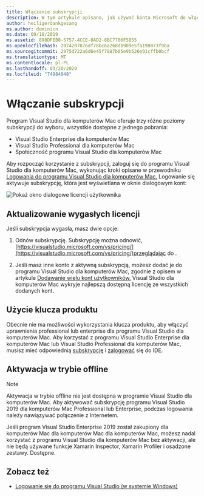 ```yaml
---
title: Włączanie subskrypcji
description: W tym artykule opisano, jak używać konta Microsoft do włączania subskrypcji i odblokowywania funkcji w programie Visual Studio dla komputerów Mac
author: heiligerdankgesang
ms.author: dominicn
ms.date: 09/18/2019
ms.assetid: 898DFEB8-5757-4CCE-8AD2-8BC7706F5855
ms.openlocfilehash: 2074207876df78bc6a268db909e5fa190073f9ba
ms.sourcegitcommit: 2975d722a6d6e45f7887b05e9b526e91cffb0bcf
ms.translationtype: MT
ms.contentlocale: pl-PL
ms.lasthandoff: 03/20/2020
ms.locfileid: "74984048"
---
```

# <a name="enable-subscription"></a>Włączanie subskrypcji

Program Visual Studio dla komputerów Mac oferuje trzy różne poziomy subskrypcji do wyboru, wszystkie dostępne z jednego pobrania:

* Visual Studio Enterprise dla komputerów Mac
* Visual Studio Professional dla komputerów Mac
* Społeczność programu Visual Studio dla komputerów Mac

Aby rozpocząć korzystanie z subskrypcji, zaloguj się do programu Visual Studio dla komputerów Mac, wykonując kroki opisane w przewodniku [Logowania do programu Visual Studio dla komputerów Mac.](signing-in.md) Logowanie się aktywuje subskrypcję, która jest wyświetlana w oknie dialogowym kont:

![Pokaż okno dialogowe licencji użytkownika](media/user-accounts-login.png)

## <a name="update-expired-licenses"></a>Aktualizowanie wygasłych licencji

Jeśli subskrypcja wygasła, masz dwie opcje:

1. Odnów subskrypcję. Subskrypcję można odnowić, [https://visualstudio.microsoft.com/vs/pricing/](https://visualstudio.microsoft.com/vs/pricing/)przeglądając do .

2. Jeśli masz inne konto z aktywną subskrypcją, możesz dodać je do programu Visual Studio dla komputerów Mac, zgodnie z opisem w artykule [Dodawanie wielu kont użytkowników.](signing-in.md) Visual Studio dla komputerów Mac wykryje najlepszą dostępną licencję ze wszystkich dodanych kont.

## <a name="product-key-usage"></a>Użycie klucza produktu

Obecnie nie ma możliwości wykorzystania klucza produktu, aby włączyć uprawnienia professional lub enterprise dla programu Visual Studio dla komputerów Mac. Aby korzystać z programu Visual Studio Enterprise dla komputerów Mac lub Visual Studio Professional dla komputerów Mac, musisz mieć odpowiednią [subskrypcję](https://visualstudio.microsoft.com/subscriptions/) i [zalogować](signing-in.md) się do IDE.

## <a name="offline-activation"></a>Aktywacja w trybie offline

> [!NOTE]
> Aktywacja w trybie offline nie jest dostępna w programie Visual Studio dla komputerów Mac.
> Aby aktywować subskrypcję programu Visual Studio 2019 dla komputerów Mac Professional lub Enterprise, podczas logowania należy nawiązywać połączenie z Internetem.

Jeśli program Visual Studio Enterprise 2019 został zakupiony dla komputerów Mac dla komputerów Mac dla komputerów Mac, możesz nadal korzystać z programu Visual Studio dla komputerów Mac bez aktywacji, ale nie będą używane funkcje Xamarin Inspector, Xamarin Profiler i osadzone zestawy. Dostępne.

## <a name="see-also"></a>Zobacz też

- [Logowanie się do programu Visual Studio (w systemie Windows)](/visualstudio/ide/signing-in-to-visual-studio)